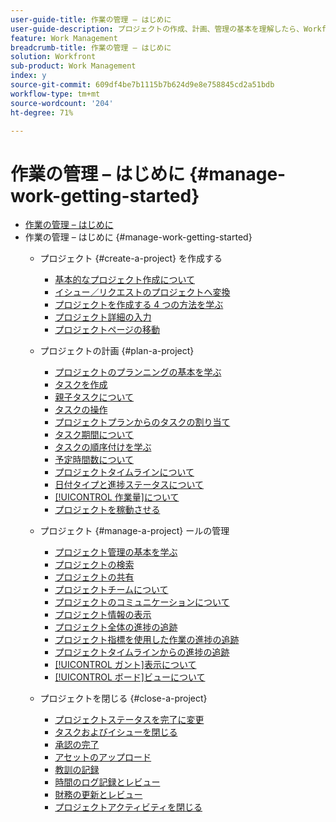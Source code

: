 ```yaml
---
user-guide-title: 作業の管理 – はじめに
user-guide-description: プロジェクトの作成、計画、管理の基本を理解したら、Workfrontを最大限に活用するために、あといくつか知っておくべきことがあります。
feature: Work Management
breadcrumb-title: 作業の管理 – はじめに
solution: Workfront
sub-product: Work Management
index: y
source-git-commit: 609df4be7b1115b7b624d9e8e758845cd2a51bdb
workflow-type: tm+mt
source-wordcount: '204'
ht-degree: 71%

---
```



# 作業の管理 – はじめに {#manage-work-getting-started}

+ [作業の管理 – はじめに](overview.md)
+ 作業の管理 – はじめに {#manage-work-getting-started}
   + プロジェクト {#create-a-project} を作成する
      + [基本的なプロジェクト作成について](understand-basic-project-creation.md)
      + [イシュー／リクエストのプロジェクトへ変換](create-a-project-from-a-request.md)
      + [プロジェクトを作成する 4 つの方法を学ぶ](understand-other-ways-to-create-projects.md)
      + [プロジェクト詳細の入力](fill-in-the-project-details.md)
      + [プロジェクトページの移動](navigate-the-project-page.md)

   + プロジェクトの計画 {#plan-a-project}
      + [プロジェクトのプランニングの基本を学ぶ](getting-started-plan-a-project.md)
      + [タスクを作成](how-to-create-tasks.md)
      + [親子タスクについて](understand-parent-child-tasks.md)
      + [タスクの操作](work-with-tasks.md)
      + [プロジェクトプランからのタスクの割り当て](assign-tasks-from-the-project-plan.md)
      + [タスク期間について](understand-task-durations.md)
      + [タスクの順序付けを学ぶ](learn-to-sequence-tasks.md)
      + [予定時間数について](understand-planned-hours.md)
      + [プロジェクトタイムラインについて](understand-project-timelines.md)
      + [ 日付タイプと進捗ステータスについて ](understand-task-dates-and-progress-status.md)
      + [[!UICONTROL 作業量]について](understand-work-effort.md)
      + [プロジェクトを稼動させる](take-a-project-live.md)

   + プロジェクト {#manage-a-project} ールの管理
      + [プロジェクト管理の基本を学ぶ](getting-started-manage-a-project.md)
      + [プロジェクトの検索](find-projects.md)
      + [プロジェクトの共有](share-a-project.md)
      + [プロジェクトチームについて](understand-the-project-team.md)
      + [プロジェクトのコミュニケーションについて](understand-project-communication.md)
      + [プロジェクト情報の表示](view-project-information.md)
      + [プロジェクト全体の進捗の追跡](track-overall-project-progress.md)
      + [プロジェクト指標を使用した作業の進捗の追跡](track-work-progress-with-project-metrics.md)
      + [プロジェクトタイムラインからの進捗の追跡](track-work-progress-from-the-project-timeline.md)
      + [[!UICONTROL ガント]表示について](understand-the-gantt-view.md)
      + [[!UICONTROL ボード]ビューについて](understand-the-board-view.md)

   + プロジェクトを閉じる {#close-a-project}
      + [プロジェクトステータスを完了に変更](change-the-project-status.md)
      + [タスクおよびイシューを閉じる](close-tasks-and-issues.md)
      + [承認の完了](complete-approvals.md)
      + [アセットのアップロード](upload-assets.md)
      + [教訓の記録](lessons-learned-from-closing-a-project.md)
      + [時間のログ記録とレビュー](log-and-review-hours.md)
      + [財務の更新とレビュー](update-and-review-finances.md)
      + [プロジェクトアクティビティを閉じる](close-a-project-activity.md)

